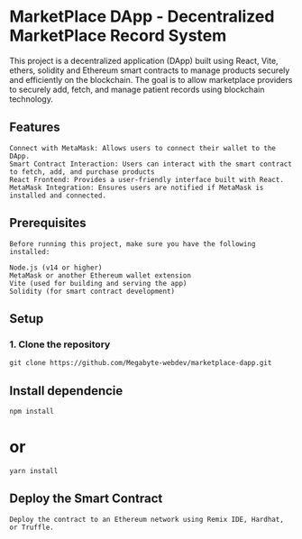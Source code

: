 # MarketPlace DApp - Decentralized MarketPlace Record System

This project is a decentralized application (DApp) built using React, Vite, ethers, solidity and Ethereum smart contracts to manage products securely and efficiently on the blockchain. The goal is to allow marketplace providers to securely add, fetch, and manage patient records using blockchain technology.

## Features

    Connect with MetaMask: Allows users to connect their wallet to the DApp.
    Smart Contract Interaction: Users can interact with the smart contract to fetch, add, and purchase products
    React Frontend: Provides a user-friendly interface built with React.
    MetaMask Integration: Ensures users are notified if MetaMask is installed and connected.

## Prerequisites

    Before running this project, make sure you have the following installed:

    Node.js (v14 or higher)
    MetaMask or another Ethereum wallet extension
    Vite (used for building and serving the app)
    Solidity (for smart contract development)

## Setup

### 1. Clone the repository

    git clone https://github.com/Megabyte-webdev/marketplace-dapp.git


##  Install dependencie

    npm install
# or
    yarn install

## Deploy the Smart Contract

    Deploy the contract to an Ethereum network using Remix IDE, Hardhat, or Truffle.